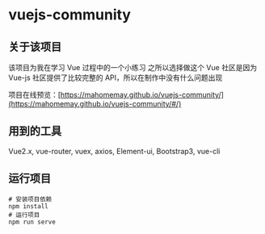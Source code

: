 # vuejs-community

## 关于该项目

该项目为我在学习 Vue 过程中的一个小练习
之所以选择做这个 Vue 社区是因为 Vue-js 社区提供了比较完整的 API，所以在制作中没有什么问题出现

项目在线预览：[https://mahomemay.github.io/vuejs-community/](https://mahomemay.github.io/vuejs-community/#/)

## 用到的工具

Vue2.x, vue-router, vuex, axios, Element-ui, Bootstrap3, vue-cli

## 运行项目

```shell
# 安装项目依赖
npm install
# 运行项目
npm run serve
```
